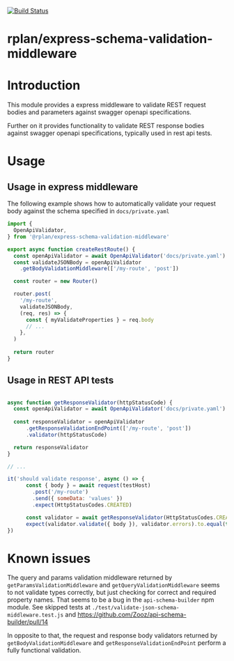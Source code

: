 [![Build Status](https://travis-ci.org/actano/rplan-express-schema-validation-middleware.svg?branch=master)](https://travis-ci.org/actano/rplan-express-schema-validation-middleware)

rplan/express-schema-validation-middleware
===========================================

# Introduction

This module provides a express middleware to validate 
REST request bodies and parameters against swagger openapi 
specifications.

Further on it provides functionality to validate REST response bodies
against swagger openapi specifications, typically used in rest api tests.


# Usage

## Usage in express middleware

The following example shows how to automatically validate your
request body against the schema specified in `docs/private.yaml`

```javascript
import {
  OpenApiValidator,
} from '@rplan/express-schema-validation-middleware'

export async function createRestRoute() {
  const openApiValidator = await OpenApiValidator('docs/private.yaml')
  const validateJSONBody = openApiValidator
    .getBodyValidationMiddleware(['/my-route', 'post'])

  const router = new Router()

  router.post(
    '/my-route',
    validateJSONBody,
    (req, res) => {
      const { myValidateProperties } = req.body
      // ...
    },
  )
  
  return router
}
```

## Usage in REST API tests


```javascript

async function getResponseValidator(httpStatusCode) {
  const openApiValidator = await OpenApiValidator('docs/private.yaml')
  
  const responseValidator = openApiValidator
      .getResponseValidationEndPoint(['/my-route', 'post'])
      .validator(httpStatusCode)

  return responseValidator
}

// ...

it('should validate response', async () => {
      const { body } = await request(testHost)
        .post('/my-route')
        .send({ someData: 'values' })
        .expect(HttpStatusCodes.CREATED)

      const validator = await getResponseValidator(HttpStatusCodes.CREATED)
      expect(validator.validate({ body }), validator.errors).to.equal(true)
})

```

# Known issues

The query and params validation middleware returned by 
`getParamsValidationMiddleware` and `getQueryValidationMiddleware`
seems to not validate types correctly, but just checking for correct 
and required property names. 
That seems to be a bug in the `api-schema-builder` npm module.
See skipped tests at `./test/validate-json-schema-middleware.test.js`
and https://github.com/Zooz/api-schema-builder/pull/14

In opposite to that, the request and response body validators 
returned by `getBodyValidationMiddleware` and `getResponseValidationEndPoint`
perform a fully functional validation.
